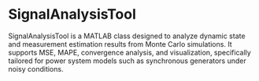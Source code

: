 # SignalAnalysisTool
SignalAnalysisTool is a MATLAB class designed to analyze dynamic state and measurement estimation results from Monte Carlo simulations. It supports MSE, MAPE, convergence analysis, and visualization, specifically tailored for power system models such as synchronous generators under noisy conditions.
